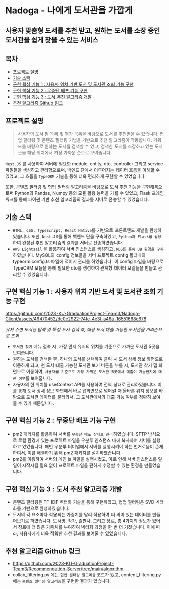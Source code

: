 # Nadoga - 나에게 도서관을 가깝게
## 사용자 맞춤형 도서를 추천 받고, 원하는 도서를 소장 중인 도서관을 쉽게 찾을 수 있는 서비스


## 목차
- [프로젝트 설명](#프로젝트-설명)  
- [기술 스택](#기술-스택)  
- [구현 핵심 기능 1 : 사용자 위치 기반 도서 및 도서관 조회 기능 구현](#구현-핵심-기능-1-:-사용자-위치-기반-도서-및-도서관-조회-기능-구현)
- [구현 핵심 기능 2 : 무중단 배포 기능 구현](#구현-핵심-기능-2-:-무중단-배포-기능-구현)
- [구현 핵심 기능 3 : 도서 추천 알고리즘 개발](#구현-핵심-기능-3-:-도서-추천-알고리즘-개발)
- [추천 알고리즘 Github 링크](#추천-알고리즘-Github-링크)

## 프로젝트 설명

> 사용자의 도서 찜 목록 및 평가 목록을 바탕으로 도서를 추천받을 수 있습니다. 협업 필터링 및 콘텐츠 필터링 기법을 기반으로 추천 알고리즘이 작동합니다. 키워드를 바탕으로 원하는 도서를 검색할 수 있고, 검색한 도서를 소장하고 있는 도서관을 해당 위치에서 가장 가까운 순으로 보여줍니다.  

`Nest.JS` 를 사용하여 서버에 필요한 module, entity, dto, controller 그리고 service 파일들을 생성하고 관리함으로써, 백엔드 단에서 이루어지는 데이터 흐름을 이해할 수 있었고, 그 흐름을 `TypeORM` 기술을 통해 더욱 편리하게 구현할 수 있었습니다.

또한, 콘텐츠 필터링 및 협업 필터링 알고리즘을 바탕으로 도서 추천 기능을 구현해봄으로써 Python의 Pandas, Numpy 등의 모듈 활용 능력을 기를 수 있었고, Flask 프레임워크를 통해 파이썬 기반 추천 알고리즘의 결과를 서버로 전송할 수 있었습니다.


## 기술 스택

- `HTML, CSS, TypeScript, React Native`를 기반으로 프론트엔드 개발을 완성하였습니다. 또한, `Nest.JS`를 통해 백엔드 단을 구축하였고, `Python과 Flask를 활용`하여 완성된 추천 알고리즘의 결과를 서버로 전송하였습니다.  
- `AWS Lightsail` 을 활용하여 서버 인스턴스를 생성하고, `RDS를 통해 DB 환경을 구축`하였습니다. MySQL의 config 정보들을 서버 프로젝트 config 폴더내의 typeorm.config.ts 파일에 적어서 관리를 하였습니다. 이 config 파일을 바탕으로 TypeORM 모듈을 통해 필요한 dto를 생성하여 관계형 데이터 모델들을 만들고 관리할 수 있었습니다.

## 구현 핵심 기능 1 : 사용자 위치 기반 도서 및 도서관 조회 기능 구현  


https://github.com/2023-KU-GraduationProject-Team3/Nadoga-Client/assets/49470452/de0e2922-74fe-4e3f-a48a-16551668c678


*유저 주변 도서관 탐색 및 특정 도서 검색 후, 해당 도서 대출 가능한 도서관을 거리순으로 조회*  



- `도서관 찾기` 메뉴 접속 시, 가장 먼저 유저의 위치를 기준으로 가까운 도서관 5곳을 보여줍니다.
-  원하는 도서를 검색한 후, 하나의 도서를 선택하여 클릭 시 도서 상세 정보 화면으로 이동하게 되고, 현 도서 대출 가능한 도서관 보기 버튼을 누를 시, 도서관 찾기 맵 화면으로 이동하여, `사용자를 기준으로 가장 가까운 도서관 5곳에서 대출이 가능한지에 대한 여부`를 보여줍니다.
- 사용자의 현 위치를 useContext API를 사용하여 전역 상태로 관리하였습니다. 이를 통해 도서 상세 정보 화면에서 바로 맵화면으로 넘어갈 때 올바른 위치 정보를 바탕으로 도서관 데이터를 불러와서, 그 도서관에서의 대출 가능 여부를 정확히 보여줄 수 있기 때문입니다.

## 구현 핵심 기능 2 : 무중단 배포 기능 구현

- pm2 패키지를 활용하여 서버를 `무중단 배포 상태로 관리`하였습니다. SFTP 방식으로 로컬 환경에 있는 프로젝트 파일을 우분투 인스턴스 내에 복사하여 서버를 실행하고 있었습니다. 매번 우분투 터미널에서 서버를 실행시켜야 하는 번거로움이 존재하여서, 이를 해결하기 위해 pm2 패키지를 설치하였습니다.
- pm2를 이용하여 서버의 메인 js 파일을 실행시켰고, 이로 인해 서버 인스턴스를 일일이 시작시킬 필요 없이 프로젝트 파일을 편하게 수정할 수 있는 환경을 만들었습니다.

## 구현 핵심 기능 3 : 도서 추천 알고리즘 개발
- 콘텐츠 필터링은 TF-IDF 벡터화 기술을 통해 구현하였고, 협업 필터링은 SVD 벡터화를 기반으로 완성하였습니다.
- 도서의 각 요소마다 적용되는 가중치를 달리 적용하여 더 의미 있는 데이터를 만들어보기로 하였습니다. 도서명, 작가, 출판사, 그리고 장르, 총 4가지의 정보가 있어서 장르에 더 많은 가중치를 부여하여 벡터화 과정을 한 번 더 거쳤습니다. 이에 따라, 사용자에게 더욱 적합한 추천 결과를 보여줄 수 있었습니다.

## 추천 알고리즘 Github 링크
- https://github.com/2023-KU-GraduationProject-Team3/Recommendation-Server/tree/main/algorithm  
- collab_filtering.py 에는 `협업 필터링 알고리즘` 코드가 있고, content_filtering.py 에는 `콘텐츠 필터링 알고리즘`을 구현한 결과가 있습니다. 
